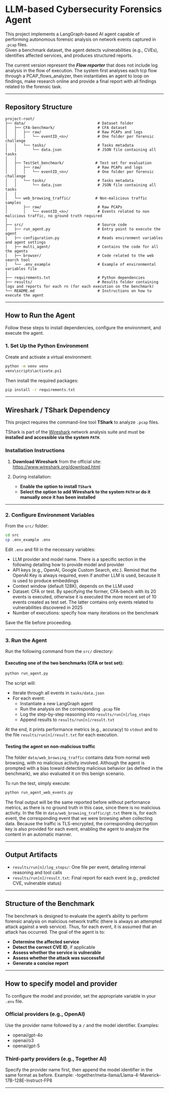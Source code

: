 # LLM-based Cybersecurity Forensics Agent

This project implements a LangGraph-based AI agent capable of performing autonomous forensic analysis on network events captured in `.pcap` files.  
Given a benchmark dataset, the agent detects vulnerabilities (e.g., CVEs), identifies affected services, and produces structured reports. 

The current version represent the ***Flow reporter*** that does not include log analysis in the flow of execution. The system first analyses each tcp flow through a PCAP_flows_analyzer, then instantiates an agent to loop on findings, make research online and provide a final report with all findings related to the forensic task. 

---

##  Repository Structure

```
project-root/
├── data/                                # Dataset folder
│   ├── CFA-benchmark/                   # CFA dataset
│   │   ├── raw/                         # Raw PCAPs and logs
│   │   │   └── eventID_<n>/             # One folder per forensic challenge
│   │   └── tasks/                       # Tasks metadata
│   │       └── data.json                # JSON file containing all tasks
│   │
│   ├── TestSet_benchmark/              # Test set for evaluation
│   │   ├── raw/                         # Raw PCAPs and logs
│   │   │   └── eventID_<n>/             # One folder per forensic challenge
│   │   └── tasks/                       # Tasks metadata
│   │       └── data.json                # JSON file containing all tasks
│   │
│   └── web_browsing_traffic/           # Non-malicious traffic samples
│       ├── raw/                         # Raw PCAPs
│       │   └── eventID_<n>/             # Events related to non malicious traffic, no ground truth required
│
├── src/                                 # Source code
│   ├── run_agent.py                     # Entry point to execute the agent
│   ├── configuration.py                 # Reads environment variables and agent settings
│   ├── multi_agent/                     # Contains the code for all the agents
│   ├── browser/                         # Code related to the web search tool
│   └── .env_example                     # Example of environmental variables file
│
├── requirements.txt                     # Python dependencies
├── results/                             # Results folder containing logs and reports for each rn (for each execution on the benchmark)
└── README.md                            # Instructions on how to execute the agent

```

---

## How to Run the Agent

Follow these steps to install dependencies, configure the environment, and execute the agent.


### 1. Set Up the Python Environment

Create and activate a virtual environment:

```bash
python -m venv venv
venv\scripts\activate.ps1  
```

Then install the required packages:

```bash
pip install -r requirements.txt
```

---

##  Wireshark / TShark Dependency

This project requires the command-line tool **TShark** to analyze `.pcap` files.

TShark is part of the [Wireshark](https://www.wireshark.org/) network analysis suite and must be **installed and accessible via the system `PATH`**.

###  Installation Instructions

1. **Download Wireshark** from the official site:  
  https://www.wireshark.org/download.html

2. During installation:
   -  **Enable the option to install `TShark`**
   -  **Select the option to add Wireshark to the system `PATH` or do it manually once it has been installed**

---


### 2. Configure Environment Variables

From the `src/` folder:

```bash
cd src
cp .env_example .env
```

Edit `.env` and fill in the necessary variables:
- LLM provider and model name. There is a specific section in the following detailing how to provide model and provider
- API keys (e.g., OpenAI, Google Custom Search, etc.). Remind that the OpenAI Key is always required, even if another LLM is used, because It is used to produce embeddings
- Context window (default 128K), depends on the LLM used 
- Dataset: CFA or test. By specifying the former, CFA-bench with its 20 events is executed, otherwise it is executed the more recent set of 10 events created as test set. The latter contains only events related to vulnerabilities discovered in 2025
- Number of executions: specify how many iterations on the benchmark

Save the file before proceeding.

---

### 3. Run the Agent

Run the following command from the `src/` directory:

#### Executing one of the two benchmarks (CFA or test set):

```bash
python run_agent.py
```

The script will:

- Iterate through all events in `tasks/data.json`
- For each event:
  - Instantiate a new LangGraph agent
  - Run the analysis on the corresponding `.pcap` file
  - Log the step-by-step reasoning into `results/run[n]/log_steps`
  - Append results to `results/run[n]/result.txt`

At the end, it prints performance metrics (e.g., accuracy) to `stdout` and to the file `results/run[n]/result.txt` for each execution.

#### Testing the agent on non-malicious traffic

The folder `data/web_browsing_traffic` contains data from normal web browsing, with no malicious activity involved. Although the agent is prompted with a bias toward detecting malicious behavior (as defined in the benchmark), we also evaluated it on this benign scenario.

To run the test, simply execute:

```bash
python run_agent_web_events.py
```

The final output will be the same reported before without perfornance metrics, as there is no ground truth in this case, since there is no malicious activity. In the file in `data/web_browsing_traffic/gt.txt` there is, for each event, the corresponding event that we were browsing when collecting data. Because the traffic is TLS-encrypted, the corresponding decryption key is also provided for each event, enabling the agent to analyze the content in an automatic manner.


---

## Output Artifacts

- `results/run[n]/log_steps/`: One file per event, detailing internal reasoning and tool calls
- `results/run[n]/result.txt`: Final report for each event (e.g., predicted CVE, vulnerable status)

---

##  Structure of the Benchmark

The benchmark is designed to evaluate the agent’s ability to perform forensic analysis on malicious network traffic (there is always an attempted attack against a web service). Thus, for each event, it is assumed that an attack has occurred. The goal of the agent is to:

- **Determine the affected service**
- **Detect the correct CVE ID**, if applicable
- **Assess whether the service is vulnerable**
- **Assess whether the attack was successful**
- **Generate a concise report**
---
## How to specify model and provider

To configure the model and provider, set the appropriate variable in your `.env` file.

### Official providers (e.g., OpenAI)

Use the provider name followed by a `/` and the model identifier. Examples:

- openai/gpt-4o
- openai/o3
- openai/gpt-5
  

### Third-party providers (e.g., Together AI)

Specify the provider name first, then append the model identifier in the same format as before. Example:
 -together/meta-llama/Llama-4-Maverick-17B-128E-Instruct-FP8

---